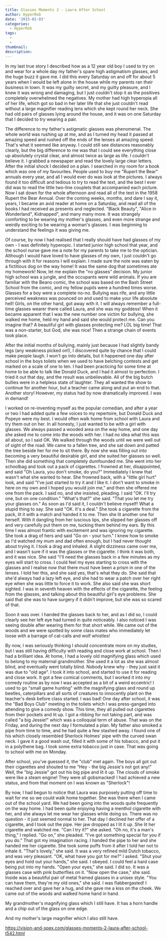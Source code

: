 ```yaml
---
title: Glasses Moments 2 - Laura After School
author: HyperRob
date: '2015-01-03'
categories:
  - HyperRob
tags:
  - 
  - 
thumbnail: 
description: 
---
```


In my last true story I described how as a 12 year old boy I used to try on and wear for a whole day my father's spare high astigmatism glasses, and the huge buzz it gave me. I did this every Saturday on and off for about 5 years when I would be left alone in the house while my parents ran their business in town. It was my guilty secret, and my guilty pleasure, and I knew it was wrong and damaging, but I just couldn't stop it as the positives completely overwhelmed the negatives. My mother had high hyperopia all of her life, which got so bad in her later life that she just couldn't read without a large magnifier reading lens which she kept round her neck. She had old pairs of glasses lying around the house, and it was on one Saturday that I decided to try wearing a pair.

The difference to my father's astigmatic glasses was phenomenal. The whole world was rushing up at me, and as I turned my head it passed at amazing speed and rushed off the ends of the lenses at amazing speed. That's what it seemed like anyway. I could still see distances reasonably clearly, but the big difference to me was that I could see everything close up absolutely crystal clear, and almost twice as large as life. I couldn't believe it. I grabbed a newspaper and read the lovely large clear letters. After the initial shock I decided on a plan. I searched in my room for a book which was one of my favourites. People used to buy me "Rupert the Bear" annuals every year, and all I would ever do was look at the pictures. I always found it too difficult and tedious to try to read the text, and the best I ever did was to read the little two-line couplets that accompanied each picture. Now I sat down for the whole afternoon and read all of the text in the 1958 Rupert the Bear Annual. Over the coming weeks, months, and dare I say it, years, I became an avid reader at home on a Saturday, and read all of the books I had received as presents and neglected. "Black Beauty", "Alice in Wonderland", Kidnapped", and many many more. It was strangely comforting to be wearing my mother's glasses, and even more strange and weirdly exciting to be wearing a woman's glasses. I was beginning to understand the feelings it was giving me.

Of course, by now I had realised that I really should have had glasses of my own - I was definitely hyperopic. I started junior high school that year, and the school nurse gave me a note for my parents to take me to the optician. Although I would have loved to have glasses of my own, I just couldn't go through with it for reasons I will explain. I made sure the note was eaten by a fictitious dog on the way home! It was the same dog that sometimes ate my homework! Now, let me explain the "no glasses" decision. My junior high school was a jungle, and the occupants were wild animals. If you are familiar with the Beano comic, the school was based on the Bash Street School from the comic, and my fellow pupils were a hundred times worse. Glasses for a boy were a complete no-no. Bullying was rife, and any little perceived weakness was pounced on and used to make your life absolute hell! Girls, on the other hand, got away with it. I will always remember a full-time glasses wearer there called Laura, and she was my goddess! When it became apparent that I was the new number one victim for bullying, she walked me home, held my hand and said she would protect me. Can you imagine that? A beautiful girl with glasses protecting me? LOL big time! That was a non-starter, but God, she was nice! Then a strange chain of events took place.

After the initial months of bullying, mainly just because I had slightly bandy legs (any weakness picked on!), I discovered quite by chance that I could make people laugh. I won't go into details, but it happened one day after school in the boys toilets when we used to have belching contests and get marked on a scale of one to ten. I had been practicing for some time at home to be able to talk like Donald Duck, and I had it almost to perfection. I tried it out that day, and the result was unbelievable. All of the big butch bullies were in a helpless state of laughter. They all wanted the show to continue for another hour, but a teacher came along and put an end to that. Another story! However, my status had by now dramatically improved. I was in demand!

I worked on re-inventing myself as the popular comedian, and after a year or two I had added quite a few voices to my repertoire, but Donald Duck and Popeye were my best. I would often walk home from school with Laura and try them out on her. In all honesty, I just wanted to be with a girl with glasses. We always passed a wooded area on the way home, and one day she asked me to come into the woods with her. I had no idea what this was all about, so I said OK. We walked through the woods until we were well out of sight of the road. We came to a fallen tree, and she sat down and patted the tree beside her for me to sit there. By now she was filling out into becoming a very beautiful desirable girl, and she suited her glasses so well. Then she did something that completely dumfounded me. She went into her schoolbag and took out a pack of cigarettes. I frowned at her, disappointed, and said "Oh Laura, you don't smoke, do you?" Immediately I knew that wasn't what she wanted to hear. She frowned back, with a "little girl hurt" look, and said "I've just started to try it and I like it. I don't want to smoke in here on my own and I hoped you would join me," and then she offered me one from the pack. I said no, and she insisted, pleading. I said "OK. I'll try one, but on one condition." "What's that?" she said. "That you let me try your glasses on." As soon as I'd said it, I couldn't believe myself! What a stupid thing to say. She said "OK. It's a deal." She took a cigarette from the pack, lit it with a match and handed it to me. Then she lit another one for herself. With it dangling from her luscious lips, she slipped her glasses off and very carefully put them on me, tucking them behind my ears. By this time I was almost frantic with excitement and was ignoring my cigarette. She took a drag of hers and said "Go on - your turn." I knew how to smoke as I'd watched my mum and dad often enough, but I had never thought about trying it. I took a drag and inhaled. A slight dizziness came over me, and I wasn't sure if it was the glasses or the cigarette. I think it was both, and it was nice. She said "I'll need the glasses back in a few minutes as my eyes will start to cross. I could feel my eyes starting to cross with the glasses and I realise now that there must have been a prism in one of the lenses. I told her this, and she said yes, that's what they do. She said that she'd always had a lazy left eye, and she had to wear a patch over her right eye when she was little to force it to work. She also said she was short sighted. I was in seventh heaven with the effects of the cigarette, the feeling from the glasses, and talking about this beautiful girl's eye problems. She said that she was to have surgery if it didn't improve, but she was so scared of that.

Soon it was over. I handed the glasses back to her, and as I did so, I could clearly see her left eye had turned in quite noticeably. I also noticed I was seeing double after wearing them for that short while. We came out of the woods and we were spotted by some class mates who immediately let loose with a barrage of cat-calls and wolf whistles!

By now, I was seriously thinking I should concentrate more on my studies, but I was still having difficulty with reading and close work at school. Then I had a brilliant idea. At home, I had a lovely old magnifying glass which used to belong to my maternal grandmother. She used it a lot as she was almost blind, and eventually went totally blind. Nobody knew why - they just said it was due to "old age". I took it into school, and started to use it for reading and close work. It got a few comical comments, but I worked it into my comedy routine as by now I was accepted as a bit of a weird eccentric! I used to go "small game hunting" with the magnifying glass and round up beetles, caterpillars and all sorts of creatures to innocently plant on the teacher's desk before class started. I was bad! One day after school, it was the "Bad Boys Club" meeting in the toilets which I was press-ganged into attending to give a comedy show. This time, they all pulled out cigarettes from their pockets and lit up. I got a ribbing for not taking part, and was called "a big Jessie!" which was a colloquial term of abuse. That was on the Friday, and during the next day I formulated a plan. My father also smoked a pipe from time to time, and he had quite a few stashed away. I found one of his which closely resembled Sherlock Holmes' pipe with the curved swan neck. I gave it a good wash out, filled it with some of his tobacco, and put it in a polythene bag. I took some extra tobacco just in case. That was going to school with me on Monday.

After school, you've guessed it, the "club" met again. The boys all got out their cigarettes and shouted to me "Hey - the big Jessie's not got any!" Well, the "big Jessie" got out his big pipe and lit it up. The clouds of smoke were like a steam engine! They were all gobsmacked! I had achieved a new status, and from that moment on I was known as "Sherlock"!

By now, I had begun to notice that Laura was purposely putting off time to wait for me so we could walk home together. She was there when I came out of the school yard. We had been going into the woods quite frequently on the way home. I had been quite enjoying having a menthol cigarette with her, and she always let me wear her glasses while doing so. There was no question - it just seemed normal to her. That day I declined her offer of a cigarette, and I took out the pipe. Her jaw dropped as I lit it up. She lit her cigarette and watched me. "Can I try it?" she asked. "Oh no, it's a man's thing," I replied. "Go on," she pleaded. "I've got something special for you if you do." That got my imagination racing. I handed the pipe to her and she handed me her cigarette. She took some puffs from it after I told her not to inhale it. "That's lovely," she said. It was a very refined mild Dutch tobacco, and was very pleasant. "OK, what have you got for me?" I asked. "Shut your eyes and hold out your hands," she said. I obeyed. I could feel a hard case being put into my hands. "Open your eyes," she said. I did so. It was a glasses case with pink butterflies on it. "Now open the case," she said. Inside was a beautiful pair of metal framed glasses in a unisex style. "You can have them, they're my old ones," she said. I was flabbergasted! I reached over and gave her a hug, and she gave me a kiss on the cheek. We came out of the woods and walked home hand in hand.

My grandmother's magnifying glass which I still have. It has a horn handle and a chip out of the glass on one edge.




And my mother's large magnifier which I also still have.



https://vision-and-spex.com/glasses-moments-2-laura-after-school-t542.html

